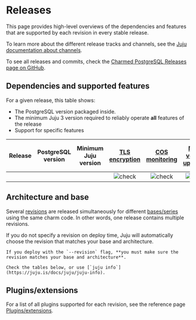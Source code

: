 # Releases

This page provides high-level overviews of the dependencies and features that are supported by each revision in every stable release.

To learn more about the different release tracks and channels, see the [Juju documentation about channels](https://juju.is/docs/juju/channel#risk).

To see all releases and commits, check the [Charmed PostgreSQL Releases page on GitHub](https://github.com/canonical/postgresql-operator/releases).

## Dependencies and supported features

For a given release, this table shows:
* The PostgreSQL version packaged inside.
* The minimum Juju 3 version required to reliably operate **all** features of the release
* Support for specific features

| Release | PostgreSQL version | Minimum Juju version | [TLS encryption](/how-to-guides/enable-tls) | [COS monitoring](/how-to-guides/monitoring-cos/enable-monitoring) | [Minor version upgrades](/how-to-guides/upgrade/perform-a-minor-upgrade) | [Cross-regional async replication](/how-to-guides/cross-regional-async-replication/index) | [Point-in-time recovery](/how-to-guides/back-up-and-restore/restore-a-backup) |
|:---:|:---:|:---:|:---:|:---:|:---:|:---:|:---:|
|   |   |   | ![check] | ![check] | ![check] | ![check] | ![check] |


## Architecture and base

Several [revisions](https://juju.is/docs/sdk/revision) are released simultaneously for different [bases/series](https://juju.is/docs/juju/base) using the same charm code. In other words, one release contains multiple revisions.

If you do not specify a revision on deploy time, Juju will automatically choose the revision that matches your base and architecture.

```{caution}
If you deploy with the `--revision` flag, **you must make sure the revision matches your base and architecture**. 

Check the tables below, or use [`juju info`](https://juju.is/docs/juju/juju-info).
```



## Plugins/extensions

For a list of all plugins supported for each revision, see the reference page [Plugins/extensions](/reference/plugins-extensions).


<!--BADGES-->
[check]: https://img.icons8.com/color/20/checkmark--v1.png

